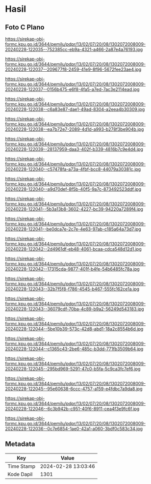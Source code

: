 # Hasil

## Foto C Plano

https://sirekap-obj-formc.kpu.go.id/3644/pemilu/pdpr/13/02/07/20/08/1302072008009-20240228-122035--752385cc-eb9a-4321-a466-2a87e4a76193.jpg

https://sirekap-obj-formc.kpu.go.id/3644/pemilu/pdpr/13/02/07/20/08/1302072008009-20240228-122037--209677f8-2459-41e9-8f96-5672fee23ae4.jpg

https://sirekap-obj-formc.kpu.go.id/3644/pemilu/pdpr/13/02/07/20/08/1302072008009-20240228-122037--0156b475-e6f8-4fa5-a7ed-7ac3e2114ead.jpg

https://sirekap-obj-formc.kpu.go.id/3644/pemilu/pdpr/13/02/07/20/08/1302072008009-20240228-122038--c6a83e87-dae1-49ad-8304-a2eea4b30309.jpg

https://sirekap-obj-formc.kpu.go.id/3644/pemilu/pdpr/13/02/07/20/08/1302072008009-20240228-122038--ea7b72e7-2089-4d1d-a993-b278f3be904b.jpg

https://sirekap-obj-formc.kpu.go.id/3644/pemilu/pdpr/13/02/07/20/08/1302072008009-20240228-122039--28137959-daa3-402f-b339-4816b7c9e4d4.jpg

https://sirekap-obj-formc.kpu.go.id/3644/pemilu/pdpr/13/02/07/20/08/1302072008009-20240228-122040--c57478fa-a73a-4fbf-bcc8-44079a30381c.jpg

https://sirekap-obj-formc.kpu.go.id/3644/pemilu/pdpr/13/02/07/20/08/1302072008009-20240228-122040--a9d70def-8f5b-40f5-9a7c-873492523ddf.jpg

https://sirekap-obj-formc.kpu.go.id/3644/pemilu/pdpr/13/02/07/20/08/1302072008009-20240228-122041--5b3a13b8-3602-4227-bc39-94220a7289f4.jpg

https://sirekap-obj-formc.kpu.go.id/3644/pemilu/pdpr/13/02/07/20/08/1302072008009-20240228-122041--be0dca7e-2c7e-4e63-97ab-c185a64a73d7.jpg

https://sirekap-obj-formc.kpu.go.id/3644/pemilu/pdpr/13/02/07/20/08/1302072008009-20240228-122042--2d4961df-eb48-4061-bcaa-cdca548d12d1.jpg

https://sirekap-obj-formc.kpu.go.id/3644/pemilu/pdpr/13/02/07/20/08/1302072008009-20240228-122042--17315cda-9877-401f-b4fe-54b6485fc78a.jpg

https://sirekap-obj-formc.kpu.go.id/3644/pemilu/pdpr/13/02/07/20/08/1302072008009-20240228-122043--32b7f5f8-f786-4545-b467-555fc162ce1a.jpg

https://sirekap-obj-formc.kpu.go.id/3644/pemilu/pdpr/13/02/07/20/08/1302072008009-20240228-122043--36079cdf-70ba-4c89-b9a2-56249d543183.jpg

https://sirekap-obj-formc.kpu.go.id/3644/pemilu/pdpr/13/02/07/20/08/1302072008009-20240228-122044--5be10b39-573c-42d8-abd1-18a2c8554b6d.jpg

https://sirekap-obj-formc.kpu.go.id/3644/pemilu/pdpr/13/02/07/20/08/1302072008009-20240228-122044--c1365c43-2be6-485c-b3dd-771fb3509b64.jpg

https://sirekap-obj-formc.kpu.go.id/3644/pemilu/pdpr/13/02/07/20/08/1302072008009-20240228-122045--295bd969-5291-47c0-b5fa-5c9ca3fc7ef6.jpg

https://sirekap-obj-formc.kpu.go.id/3644/pemilu/pdpr/13/02/07/20/08/1302072008009-20240228-122045--95e60638-6ccc-4757-a159-e4fdbc7a9da8.jpg

https://sirekap-obj-formc.kpu.go.id/3644/pemilu/pdpr/13/02/07/20/08/1302072008009-20240228-122046--6c3b942b-c951-40f6-8911-cea4f3e9fc6f.jpg

https://sirekap-obj-formc.kpu.go.id/3644/pemilu/pdpr/13/02/07/20/08/1302072008009-20240228-122036--0c7e6854-1ae0-42a1-a060-3bdf0c583c34.jpg


## Metadata

| Key        | Value               |
| ---------- | ------------------- |
| Time Stamp | 2024-02-28 13:03:46 |
| Kode Dapil | 1301                |



